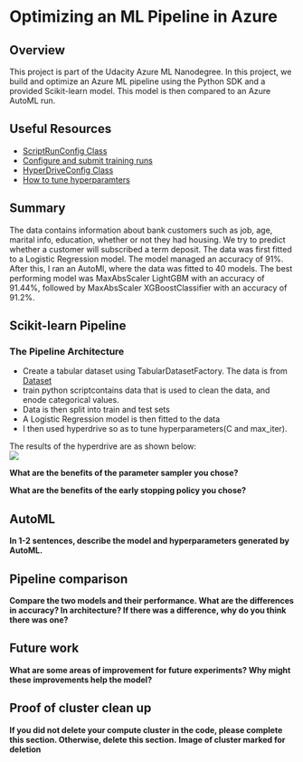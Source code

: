 # Optimizing an ML Pipeline in Azure

## Overview
This project is part of the Udacity Azure ML Nanodegree.
In this project, we build and optimize an Azure ML pipeline using the Python SDK and a provided Scikit-learn model.
This model is then compared to an Azure AutoML run.

## Useful Resources
- [ScriptRunConfig Class](https://docs.microsoft.com/en-us/python/api/azureml-core/azureml.core.scriptrunconfig?view=azure-ml-py)
- [Configure and submit training runs](https://docs.microsoft.com/en-us/azure/machine-learning/how-to-set-up-training-targets)
- [HyperDriveConfig Class](https://docs.microsoft.com/en-us/python/api/azureml-train-core/azureml.train.hyperdrive.hyperdriveconfig?view=azure-ml-py)
- [How to tune hyperparamters](https://docs.microsoft.com/en-us/azure/machine-learning/how-to-tune-hyperparameters)


## Summary
The data contains information about bank customers such as job, age, marital info, education, whether or not they had housing. We try to predict whether 
a customer will subscribed a term deposit.
The data was first fitted to a Logistic Regression model. The model managed an accuracy of 91%. After this, I ran an AutoMl, where the data was fitted to 40 models. The best performing model was MaxAbsScaler LightGBM with an accuracy of 91.44%, followed by MaxAbsScaler XGBoostClassifier with an accuracy of 91.2%.

## Scikit-learn Pipeline
### The Pipeline Architecture
* Create a tabular dataset using TabularDatasetFactory. The data is from <a href = "https://automlsamplenotebookdata.blob.core.windows.net/automl-sample-notebook-data/bankmarketing_train.csv">Dataset</a>
* train python scriptcontains data that is used to clean the data, and enode categorical values.
* Data is then split into train and test sets
* A Logistic Regression model is then fitted to the data
* I then used hyperdrive so as to tune hyperparameters(C and max_iter).

The results of the hyperdrive are as shown below:<br>
<img src="https://github.com/Kevin-Nduati/Udacity-Project/blob/df9095aa232b556673ba7afde258016243336856/images/hyperdrive.png">

**What are the benefits of the parameter sampler you chose?**

**What are the benefits of the early stopping policy you chose?**

## AutoML
**In 1-2 sentences, describe the model and hyperparameters generated by AutoML.**

## Pipeline comparison
**Compare the two models and their performance. What are the differences in accuracy? In architecture? If there was a difference, why do you think there was one?**

## Future work
**What are some areas of improvement for future experiments? Why might these improvements help the model?**

## Proof of cluster clean up
**If you did not delete your compute cluster in the code, please complete this section. Otherwise, delete this section.**
**Image of cluster marked for deletion**
